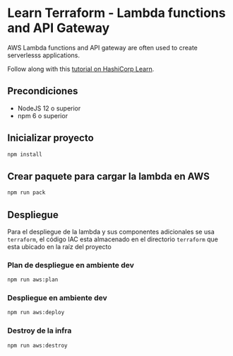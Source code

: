 # Learn Terraform - Lambda functions and API Gateway

AWS Lambda functions and API gateway are often used to create serverlesss
applications.

Follow along with this [tutorial on HashiCorp
Learn](https://learn.hashicorp.com/tutorials/terraform/lambda-api-gateway?in=terraform/aws).

## Precondiciones

- NodeJS 12 o superior
- npm 6 o superior


## Inicializar proyecto

```bash
npm install
```

## Crear paquete para cargar la lambda en AWS

```bash
npm run pack
```

## Despliegue

Para el despliegue de la lambda y sus componentes adicionales se usa `terraform`, el código IAC esta almacenado en el directorio `terraform` que esta ubicado en la raíz del proyecto

### Plan de despliegue en ambiente dev

```bash
npm run aws:plan
```

### Despliegue en ambiente dev

```bash
npm run aws:deploy
```

### Destroy de la infra

```bash
npm run aws:destroy
```